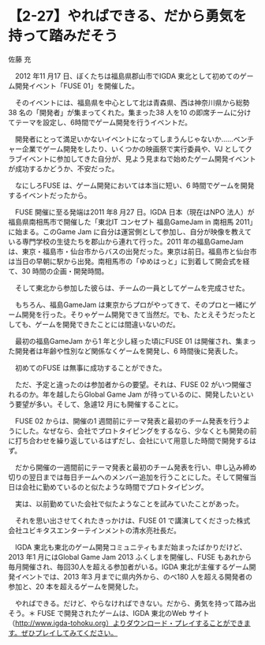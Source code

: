 # 【2-27】やればできる、だから勇気を持って踏みだそう

<div class="author">佐藤 充</div>

　2012 年11 月17 日、ぼくたちは福島県郡山市でIGDA 東北として初めてのゲーム開発イベント「FUSE 01」を開催した。

　そのイベントには、福島県を中心として北は青森県、西は神奈川県から総勢38 名の「開発者」が集まってくれた。集まった38 人を10 の即席チームに分けてテーマを設定し、6時間でゲーム開発を行うイベントだ。

　開発者にとって満足いかないイベントになってしまうんじゃないか……ベンチャー企業でゲーム開発をしたり、いくつかの映画祭で実行委員や、VJ としてクラブイベントに参加してきた自分が、見よう見まねで始めたゲーム開発イベントが成功するかどうか、不安だった。

　なにしろFUSE は、ゲーム開発においては本当に短い、6 時間でゲームを開発するイベントだったから。

　FUSE 開催に至る発端は2011 年8 月27 日。IGDA 日本（現在はNPO 法人）が福島県南相馬市で開催した「東北IT コンセプト 福島GameJam in 南相馬 2011」に始まる。このGame Jam に自分は運営側として参加し、自分が映像を教えている専門学校の生徒たちを郡山から連れて行った。2011 年の福島GameJam は、東京・福島市・仙台市からバスの出発だった。東京は前日。福島市と仙台市は当日の早朝に駅から出発。南相馬市の「ゆめはっと」に到着して開会式を経て、30 時間の企画・開発時間。

　そして東北から参加した彼らは、チームの一員としてゲームを完成させた。

　もちろん、福島GameJam は東京からプロがやってきて、そのプロと一緒にゲーム開発を行った。そりゃゲーム開発できて当然だ。でも、たとえそうだったとしても、ゲームを開発できたことには間違いないのだ。

　最初の福島GameJam から1 年と少し経った頃にFUSE 01 は開催され、集まった開発者は年齢や性別など関係なくゲームを開発し、6 時間後に発表した。

　初めてのFUSE は無事に成功することができた。

　ただ、予定と違ったのは参加者からの要望。それは、FUSE 02 がいつ開催されるのか。年を越したらGlobal Game Jam が待っているのに、開発したいという要望が多い。そして、急遽12 月にも開催することに。

　FUSE 02 からは、開催の1 週間前にテーマ発表と最初のチーム発表を行うようにした。なぜなら、会社でプロトタイピングをするなら、少なくとも開発の前に打ち合わせを繰り返しているはずだし、会社にいて用意した時間で開発するはず。

　だから開催の一週間前にテーマ発表と最初のチーム発表を行い、申し込み締め切りの翌日までは毎日チームへのメンバー追加を行うことにした。そして開催当日は会社に勤めているのと似たような時間でプロトタイピング。

　実は、以前勤めていた会社で似たようなことを試みていたことがあった。

　それを思い出させてくれたきっかけは、FUSE 01 で講演してくださった株式会社ユビキタスエンターテインメントの清水亮社長だ。

　IGDA 東北も東北のゲーム開発コミュニティもまだ始まったばかりだけど、2013 年1 月にはGlobal Game Jam 2013 ふくしまを開催し、FUSE もあれから毎月開催され、毎回30人を超える参加者がいる。IGDA 東北が主催するゲーム開発イベントでは、2013 年3 月までに県内外から、のべ180 人を超える開発者の参加と、20 本を超えるゲームを開発した。

　やればできる。だけど、やらなければできない。だから、勇気を持って踏み出そう。＊ FUSE で開発されたゲームは、IGDA 東北のWeb サイト（http://www.igda-tohoku.org）よりダウンロード・プレイすることができます。ぜひプレイしてみてください。
